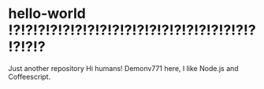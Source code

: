 # hello-world !?!?!?!?!?!?!?!?!?!?!?!?!?!?!?!?!?!?!?!?!?!?!?
Just another  repository
Hi humans!
Demonv771 here, I like Node.js and Coffeescript.
